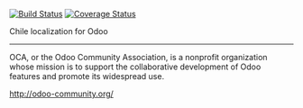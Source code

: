 [![Build Status](https://travis-ci.org/OCA/l10n-chile.svg?branch=10.0)](https://travis-ci.org/OCA/l10n-chile)
[![Coverage Status](https://coveralls.io/repos/OCA/l10n-chile/badge.png?branch=10.0)](https://coveralls.io/r/OCA/l10n-chile?branch=10.0)

Chile localization for Odoo


[//]: # (addons)
[//]: # (end addons)

----

OCA, or the Odoo Community Association, is a nonprofit organization whose 
mission is to support the collaborative development of Odoo features and 
promote its widespread use.

http://odoo-community.org/
